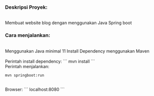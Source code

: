 <h3>Deskripsi Proyek:</h3></br>
Membuat website blog dengan menggunakan Java Spring boot</br>

<h3>Cara menjalankan:</h3></br>
Menggunakan Java minimal 11</b>
Install Dependency menggunakan Maven</br>
</br>
Perintah install dependency: 
```
mvn install 
```
</br>
Perintah menjalankan:

``` 
mvn springboot:run
```
</br>
Browser:
```
localhost:8080
```



